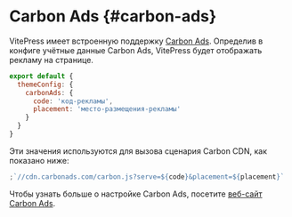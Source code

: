 # Carbon Ads {#carbon-ads}

VitePress имеет встроенную поддержку [Carbon Ads](https://www.carbonads.net/). Определив в конфиге учётные данные Carbon Ads, VitePress будет отображать рекламу на странице.

```js
export default {
  themeConfig: {
    carbonAds: {
      code: 'код-рекламы',
      placement: 'место-размещения-рекламы'
    }
  }
}
```

Эти значения используются для вызова сценария Carbon CDN, как показано ниже:

```js
;`//cdn.carbonads.com/carbon.js?serve=${code}&placement=${placement}`
```

Чтобы узнать больше о настройке Carbon Ads, посетите [веб-сайт Carbon Ads](https://www.carbonads.net/).
